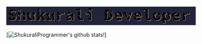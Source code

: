 ![Welcome!](COIp95v7.gif)

[![ShukuraliProgrammer's github stats!](https://github-readme-stats.vercel.app/api/pin/?username=ShukuraliProgrammer&repo=github-readme-stats&cache_seconds=86400&theme=gruvbox)]
